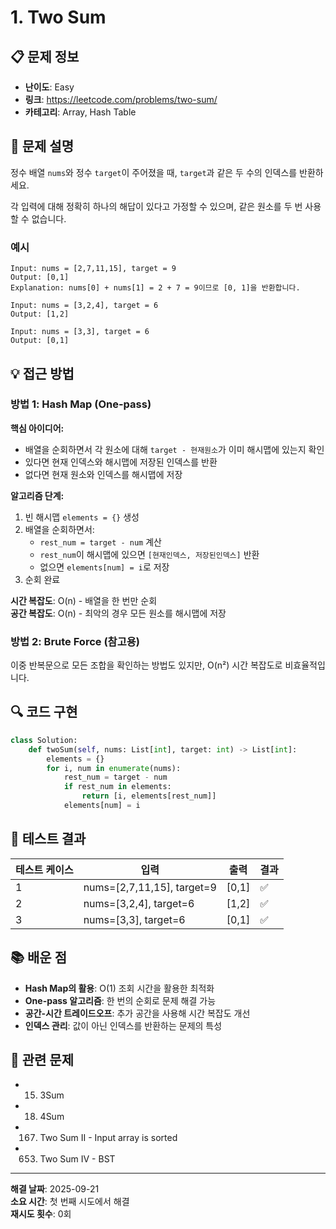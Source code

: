 # 1. Two Sum

## 📋 문제 정보

- **난이도**: Easy
- **링크**: https://leetcode.com/problems/two-sum/
- **카테고리**: Array, Hash Table

## 📝 문제 설명

정수 배열 `nums`와 정수 `target`이 주어졌을 때, `target`과 같은 두 수의 인덱스를 반환하세요.

각 입력에 대해 정확히 하나의 해답이 있다고 가정할 수 있으며, 같은 원소를 두 번 사용할 수 없습니다.

### 예시

```
Input: nums = [2,7,11,15], target = 9
Output: [0,1]
Explanation: nums[0] + nums[1] = 2 + 7 = 9이므로 [0, 1]을 반환합니다.
```

```
Input: nums = [3,2,4], target = 6
Output: [1,2]
```

```
Input: nums = [3,3], target = 6
Output: [0,1]
```

## 💡 접근 방법

### 방법 1: Hash Map (One-pass)

**핵심 아이디어:**
- 배열을 순회하면서 각 원소에 대해 `target - 현재원소`가 이미 해시맵에 있는지 확인
- 있다면 현재 인덱스와 해시맵에 저장된 인덱스를 반환
- 없다면 현재 원소와 인덱스를 해시맵에 저장

**알고리즘 단계:**
1. 빈 해시맵 `elements = {}` 생성
2. 배열을 순회하면서:
   - `rest_num = target - num` 계산
   - `rest_num`이 해시맵에 있으면 `[현재인덱스, 저장된인덱스]` 반환
   - 없으면 `elements[num] = i`로 저장
3. 순회 완료

**시간 복잡도**: O(n) - 배열을 한 번만 순회  
**공간 복잡도**: O(n) - 최악의 경우 모든 원소를 해시맵에 저장

### 방법 2: Brute Force (참고용)

이중 반복문으로 모든 조합을 확인하는 방법도 있지만, O(n²) 시간 복잡도로 비효율적입니다.

## 🔍 코드 구현

```python
class Solution:
    def twoSum(self, nums: List[int], target: int) -> List[int]:
        elements = {}
        for i, num in enumerate(nums):
            rest_num = target - num
            if rest_num in elements:
                return [i, elements[rest_num]]
            elements[num] = i
```

## 🧪 테스트 결과

| 테스트 케이스 | 입력 | 출력 | 결과 |
|-------------|------|------|------|
| 1 | nums=[2,7,11,15], target=9 | [0,1] | ✅ |
| 2 | nums=[3,2,4], target=6 | [1,2] | ✅ |
| 3 | nums=[3,3], target=6 | [0,1] | ✅ |

## 📚 배운 점

- **Hash Map의 활용**: O(1) 조회 시간을 활용한 최적화
- **One-pass 알고리즘**: 한 번의 순회로 문제 해결 가능
- **공간-시간 트레이드오프**: 추가 공간을 사용해 시간 복잡도 개선
- **인덱스 관리**: 값이 아닌 인덱스를 반환하는 문제의 특성

## 🔗 관련 문제

- 15. 3Sum
- 18. 4Sum
- 167. Two Sum II - Input array is sorted
- 653. Two Sum IV - BST

---

**해결 날짜**: 2025-09-21  
**소요 시간**: 첫 번째 시도에서 해결  
**재시도 횟수**: 0회
